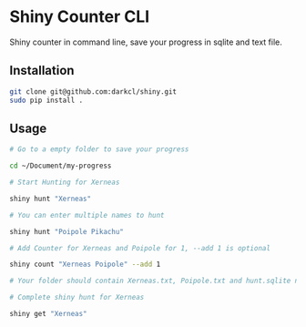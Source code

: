 Shiny Counter CLI
===

Shiny counter in command line, save your progress in sqlite and text file.

Installation
---

```sh
git clone git@github.com:darkcl/shiny.git
sudo pip install .
```

Usage
---

```sh
# Go to a empty folder to save your progress

cd ~/Document/my-progress

# Start Hunting for Xerneas

shiny hunt "Xerneas"

# You can enter multiple names to hunt

shiny hunt "Poipole Pikachu"

# Add Counter for Xerneas and Poipole for 1, --add 1 is optional

shiny count "Xerneas Poipole" --add 1

# Your folder should contain Xerneas.txt, Poipole.txt and hunt.sqlite now

# Complete shiny hunt for Xerneas

shiny get "Xerneas"

```
